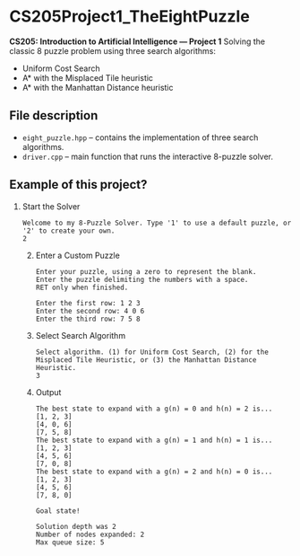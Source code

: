 # CS205Project1_TheEightPuzzle

**CS205: Introduction to Artificial Intelligence — Project 1**
Solving the classic 8 puzzle problem using three search algorithms:
- Uniform Cost Search
- A* with the Misplaced Tile heuristic
- A* with the Manhattan Distance heuristic

## File description
* `eight_puzzle.hpp` – contains the implementation of three search algorithms.
* `driver.cpp` – main function that runs the interactive 8-puzzle solver.

## Example of this project?

1. Start the Solver
    ```
    Welcome to my 8‐Puzzle Solver. Type '1' to use a default puzzle, or '2' to create your own.
    2
    ```
    2. Enter a Custom Puzzle
        ```
        Enter your puzzle, using a zero to represent the blank.
        Enter the puzzle delimiting the numbers with a space. 
        RET only when finished.
        
        Enter the first row: 1 2 3
        Enter the second row: 4 0 6
        Enter the third row: 7 5 8
        ```
    3. Select Search Algorithm
        ```
        Select algorithm. (1) for Uniform Cost Search, (2) for the Misplaced Tile Heuristic, or (3) the Manhattan Distance Heuristic.
        3
        ```

    4. Output
        ```
        The best state to expand with a g(n) = 0 and h(n) = 2 is... 
        [1, 2, 3]
        [4, 0, 6]
        [7, 5, 8]
        The best state to expand with a g(n) = 1 and h(n) = 1 is... 
        [1, 2, 3]
        [4, 5, 6]
        [7, 0, 8]
        The best state to expand with a g(n) = 2 and h(n) = 0 is... 
        [1, 2, 3]
        [4, 5, 6]
        [7, 8, 0]
        
        Goal state!
        
        Solution depth was 2 
        Number of nodes expanded: 2 
        Max queue size: 5
        ```
###
